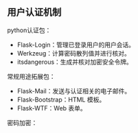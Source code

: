 ## 用户认证机制

python认证包：

- Flask-Login：管理已登录用户的用户会话。 
- Werkzeug：计算密码散列值并进行核对。
- itsdangerous：生成并核对加密安全令牌。

常规用途拓展包：

- Flask-Mail：发送与认证相关的电子邮件。
- Flask-Bootstrap：HTML 模板。 
- Flask-WTF：Web 表单。

密码加密：

